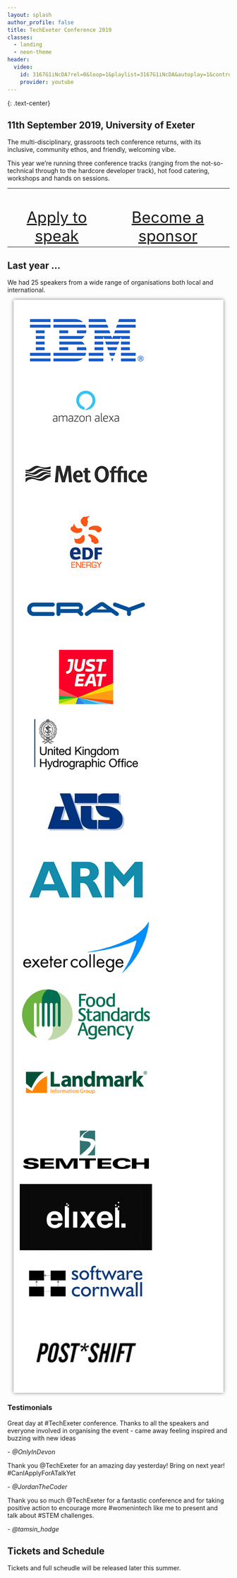 ```yaml
---
layout: splash
author_profile: false
title: TechExeter Conference 2019 
classes:
  - landing
  - neon-theme
header:
  video:
    id: 3167G1iNcDA?rel=0&loop=1&playlist=3167G1iNcDA&autoplay=1&controls=0&showinfo=0&iv_load_policy=3&modestbranding=1&wmode=transparent&playsinline=1&disablekb=1&enablejsapi=1
    provider: youtube
---
```

{: .text-center}
## 11th September 2019, University of Exeter
The multi-disciplinary, grassroots tech conference returns, with its inclusive, community ethos, and friendly, welcoming vibe.

This year we’re running three conference tracks (ranging from the not-so-technical through to the hardcore developer track), hot food catering, workshops and hands on sessions.

<table style="width:100%; display:table; text-align:center;"><tr>
  <td><a href="/apply" class="btn btn--primary btn--x-large" style="font-size: 2.5em;"><i class="fas fa-bullhorn"></i><br/>Apply to speak</a></td>
  <td><a href="/sponsor" class="btn btn--primary btn--x-large" style="font-size: 2.5em;"><i class="fas fa-ribbon"></i><br/>Become a sponsor</a></td>
</tr></table>

## Last year ...

We had 25 speakers from a wide range of organisations both local and international.

<div style="background:#fff; padding:1em; margin:1em;box-shadow: gray 0px 0px 8px;margin-bottom:1em;" class="grid-4col">
  <img src="/assets/images/2018/grid-ibm.jpg" class="el-image" alt=""/>        
  <img src="/assets/images/2018/grid-alexa.jpg" class="el-image" alt=""/>       
  <img src="/assets/images/2018/grid-metoffice.jpg" class="el-image" alt=""/>     
  <img src="/assets/images/2018/grid-edf.jpg" class="el-image" alt=""/>        
  <img src="/assets/images/2018/grid-cray.jpg" class="el-image" alt=""/>        
  <img src="/assets/images/2018/grid-justeat.jpg" class="el-image" alt=""/>       
  <img src="/assets/images/2018/grid-UKHO.jpg" class="el-image" alt=""/>        
  <img src="/assets/images/2018/grid-ATS.jpg" class="el-image" alt=""/>        
  <img src="/assets/images/2018/grid-arm.jpg" class="el-image" alt=""/>        
  <img src="/assets/images/2018/grid-exetercollege.jpg" class="el-image" alt=""/> 
  <img src="/assets/images/2018/grid-food.jpg" class="el-image" alt=""/>        
  <img src="/assets/images/2018/grid-landmark.jpg" class="el-image" alt=""/>        
  <img src="/assets/images/2018/grid-semtech.jpg" class="el-image" alt=""/>        
  <img src="/assets/images/2018/grid-elixel.jpg" class="el-image" alt=""/>        
  <img src="/assets/images/2018/grid-softwarecornwall.jpg" class="el-image" alt=""/>     
  <img src="/assets/images/2018/grid-postshift.jpg" class="el-image" alt=""/>        
</div>

### Testimonials

<div class="grid-3col testimonials">
  <div class="notice--info">
  <p>Great day at #TechExeter conference. Thanks to all the speakers and everyone involved in organising the event - came away feeling inspired and buzzing with new ideas</p>
  <p><em>- @OnlyInDevon</em></p>
  </div>
  <div class="notice--info">
  <p>Thank you @TechExeter for an amazing day yesterday! Bring on next year! #CanIApplyForATalkYet</p>
  <p><em>- @JordanTheCoder</em></p>
  </div>
  <div class="notice--info">
  <p>Thank you so much @TechExeter for a fantastic conference and for taking positive action to encourage more #womenintech like me to present and talk about #STEM challenges.</p>
  <p><em>- @tamsin_hodge</em></p>
  </div>
</div>


## Tickets and Schedule

Tickets and full scheudle will be released later this summer.
